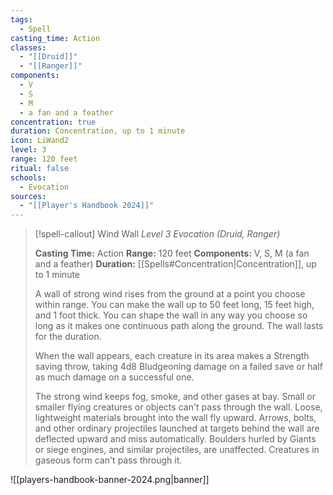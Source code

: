 ```yaml
---
tags:
  - Spell
casting_time: Action
classes:
  - "[[Druid]]"
  - "[[Ranger]]"
components:
  - V
  - S
  - M
  - a fan and a feather
concentration: true
duration: Concentration, up to 1 minute
icon: LiWand2
level: 3
range: 120 feet
ritual: false
schools:
  - Evocation
sources: 
  - "[[Player's Handbook 2024]]"
---
```

>[!spell-callout] Wind Wall
>_Level 3 Evocation (Druid, Ranger)_
>
>**Casting Time:** Action
>**Range:** 120 feet
>**Components:** V, S, M (a fan and a feather)
>**Duration:** [[Spells#Concentration\|Concentration]], up to 1 minute
>
>A wall of strong wind rises from the ground at a point you choose within range. You can make the wall up to 50 feet long, 15 feet high, and 1 foot thick. You can shape the wall in any way you choose so long as it makes one continuous path along the ground. The wall lasts for the duration.
>
>When the wall appears, each creature in its area makes a Strength saving throw, taking 4d8 Bludgeoning damage on a failed save or half as much damage on a successful one.
>
>The strong wind keeps fog, smoke, and other gases at bay. Small or smaller flying creatures or objects can't pass through the wall. Loose, lightweight materials brought into the wall fly upward. Arrows, bolts, and other ordinary projectiles launched at targets behind the wall are deflected upward and miss automatically. Boulders hurled by Giants or siege engines, and similar projectiles, are unaffected. Creatures in gaseous form can't pass through it.


![[players-handbook-banner-2024.png|banner]]